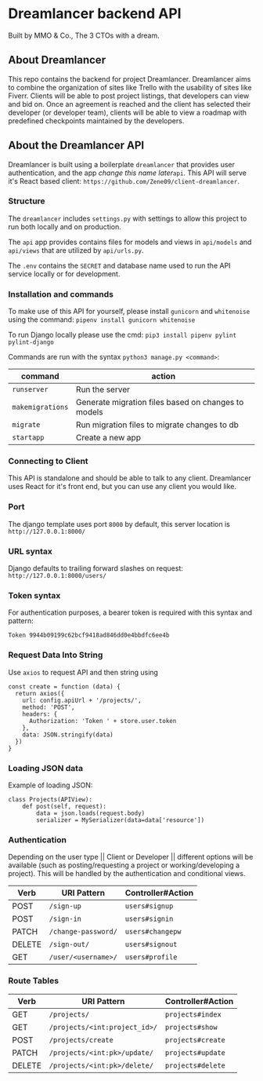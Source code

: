 # Dreamlancer backend API
Built by MMO & Co.,
The 3 CTOs with a dream.

## About Dreamlancer
<!-- Please pick one -->

This repo contains the backend for project Dreamlancer. Dreamlancer aims to combine the organization of sites like Trello with the usability of sites like Fiverr. Clients will be able to post project listings, that developers can view and bid on. Once an agreement is reached and the client has selected their developer (or developer team), clients will be able to view a roadmap with predefined checkpoints maintained by the developers.


<!-- The goal of Dreamlancer is to provide a one stop shop where clients can request and fulfill their projects with the help of freelance developer(s). Clients will be able to take small peeks as their project is built by their selected development team, a form of transparancy and accountability that is needed in the freelancing world! Developers will be able to update and provide a roadmap as development of a project continues, assuring that no misunderstandings happen along the development process. -->

## About the Dreamlancer API

Dreamlancer is built using a boilerplate `dreamlancer` that provides user authentication, and the app *change this name later*`api`. This API will serve it's React based client: `https://github.com/Zene09/client-dreamlancer`.

### Structure
The `dreamlancer` includes `settings.py` with settings to allow this project to run both locally and on production.

The `api` app provides contains files for models and views in `api/models` and `api/views` that are utilized by `api/urls.py`.

The `.env` contains the `SECRET` and database name used to run the API service locally or for development.

<!-- change all instances of dreamlancer and api to our own naming conventions -->

### Installation and commands

To make use of this API for yourself, please install `gunicorn` and `whitenoise` using the command: `pipenv install gunicorn whitenoise`

To run Django locally please use the cmd:
`pip3 install pipenv pylint pylint-django`

Commands are run with the syntax `python3 manage.py <command>`:

| command | action |
|---------|--------|
| `runserver`  |  Run the server |
| `makemigrations`  | Generate migration files based on changes to models  |
| `migrate`  | Run migration files to migrate changes to db  |
| `startapp`  | Create a new app  |

### Connecting to Client

This API is standalone and should be able to talk to any client. Dreamlancer uses React for it's front end, but you can use any client you would like.

### Port

The django template uses port `8000` by default, this server location is `http://127.0.0.1:8000/`

### URL syntax

Django defaults to trailing forward slashes on request: `http://127.0.0.1:8000/users/`

### Token syntax

For authentication purposes, a bearer token is required with this syntax and pattern:
```
Token 9944b09199c62bcf9418ad846dd0e4bbdfc6ee4b
```

### Request Data Into String

Use `axios` to request API and then string using

```
const create = function (data) {
  return axios({
    url: config.apiUrl + '/projects/',
    method: 'POST',
    headers: {
      Authorization: 'Token ' + store.user.token
    },
    data: JSON.stringify(data)
  })
}
```

### Loading JSON data

Example of loading JSON:

```
class Projects(APIView):
    def post(self, request):
        data = json.loads(request.body)
        serializer = MySerializer(data=data['resource'])

```
### Authentication

Depending on the user type || Client or Developer || different options will be available (such as posting/requesting a project or working/developing a project).
This will be handled by the authentication and conditional views.

| Verb   | URI Pattern            | Controller#Action |
|--------|------------------------|-------------------|
| POST   | `/sign-up`             | `users#signup`    |
| POST   | `/sign-in`             | `users#signin`    |
| PATCH  | `/change-password/`  | `users#changepw`  |
| DELETE | `/sign-out/`         | `users#signout`   |
| GET    | `/user/<username>/`        | `users#profile`   |

### Route Tables


| Verb   | URI Pattern            | Controller#Action |
|--------|------------------------|-------------------|
| GET   | `/projects/`             | `projects#index`    |
| GET   | `/projects/<int:project_id>/`             | `projects#show`    |
| POST   | `/projects/create`             | `projects#create`    |
| PATCH  | `/projects/<int:pk>/update/` | `projects#update`  |
| DELETE | `/projects/<int:pk>/delete/`        | `projects#delete`   |

<!-- | Verb   | URI Pattern            | Controller#Action |
|--------|------------------------|-------------------|
| GET   | `/client/`             | `client#index`    |
| GET   | `/client/<int:client_id>/`             | `client#show`    |
| POST   | `/client/create`             | `client#create`    |
| PATCH  | `/client/<int:pk>/update/` | `client#update`  |
| DELETE | `/client/<int:pk>/delete/`        | `client#delete`   |

| Verb   | URI Pattern            | Controller#Action |
|--------|------------------------|-------------------|
| GET   | `/dev/`             | `dev#index`    |
| GET   | `/dev/<int:dev_id>/`             | `dev#show`    |
| POST   | `/dev/create`             | `dev#create`    |
| PATCH  | `/dev/<int:pk>/update/` | `dev#update`  |
| DELETE | `/dev/<int:pk>/delete/`        | `dev#delete`   | -->
